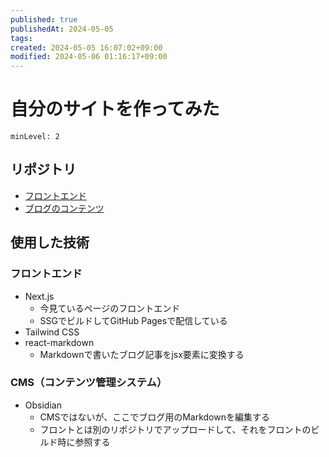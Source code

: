 ```yaml
---
published: true
publishedAt: 2024-05-05
tags:
created: 2024-05-05 16:07:02+09:00
modified: 2024-05-06 01:16:17+09:00
---
```


# 自分のサイトを作ってみた

```table-of-contents
minLevel: 2
```

## リポジトリ

- [フロントエンド](https://github.com/ayu0616/ayu0616.github.io)
- [ブログのコンテンツ](https://github.com/ayu0616/blog-contents)

## 使用した技術

### フロントエンド

- Next.js
    - 今見ているページのフロントエンド
    - SSGでビルドしてGitHub Pagesで配信している
- Tailwind CSS
- react-markdown
    - Markdownで書いたブログ記事をjsx要素に変換する

### CMS（コンテンツ管理システム）

- Obsidian
    - CMSではないが、ここでブログ用のMarkdownを編集する
    - フロントとは別のリポジトリでアップロードして、それをフロントのビルド時に参照する
